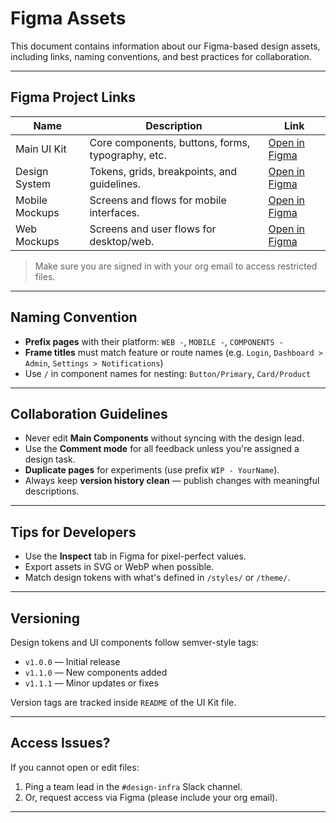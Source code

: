 <!--
START OF: figma-assets.md
Purpose: Centralized documentation for Figma files, usage guidelines, and access instructions.
Update Frequency: Whenever design files are updated or new ones are added.
Location: docs/design-assets/figma-assets.md
-->

# Figma Assets

This document contains information about our Figma-based design assets, including links, naming conventions, and best practices for collaboration.

---

## Figma Project Links

| Name           | Description                                       | Link                                                                |
|----------------|---------------------------------------------------|---------------------------------------------------------------------|
| Main UI Kit    | Core components, buttons, forms, typography, etc. | [Open in Figma](https://www.figma.com/file/your-ui-kit-link)        |
| Design System  | Tokens, grids, breakpoints, and guidelines.       | [Open in Figma](https://www.figma.com/file/your-design-system-link) |
| Mobile Mockups | Screens and flows for mobile interfaces.          | [Open in Figma](https://www.figma.com/file/your-mobile-link)        |
| Web Mockups    | Screens and user flows for desktop/web.           | [Open in Figma](https://www.figma.com/file/your-web-link)           |

> Make sure you are signed in with your org email to access restricted files.

---

## Naming Convention

- **Prefix pages** with their platform: `WEB -`, `MOBILE -`, `COMPONENTS -`
- **Frame titles** must match feature or route names (e.g. `Login`, `Dashboard > Admin`, `Settings > Notifications`)
- Use `/` in component names for nesting: `Button/Primary`, `Card/Product`

---

## Collaboration Guidelines

- Never edit **Main Components** without syncing with the design lead.
- Use the **Comment mode** for all feedback unless you're assigned a design task.
- **Duplicate pages** for experiments (use prefix `WIP - YourName`).
- Always keep **version history clean** — publish changes with meaningful descriptions.

---

## Tips for Developers

- Use the **Inspect** tab in Figma for pixel-perfect values.
- Export assets in SVG or WebP when possible.
- Match design tokens with what's defined in `/styles/` or `/theme/`.

---

## Versioning

Design tokens and UI components follow semver-style tags:
- `v1.0.0` — Initial release
- `v1.1.0` — New components added
- `v1.1.1` — Minor updates or fixes

Version tags are tracked inside `README` of the UI Kit file.

---

## Access Issues?

If you cannot open or edit files:
1. Ping a team lead in the `#design-infra` Slack channel.
2. Or, request access via Figma (please include your org email).

---

<!-- END OF: figma-assets.md -->
